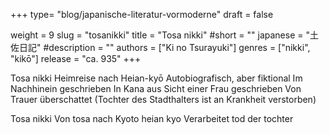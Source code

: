 +++
type= "blog/japanische-literatur-vormoderne"
draft = false

weight = 9
slug = "tosanikki"
title = "Tosa nikki"
#short = ""
japanese = "土佐日記"
#description = ""
authors = ["Ki no Tsurayuki"]
genres = ["nikki", "kikō"]
release = "ca. 935"
+++


Tosa nikki
Heimreise nach Heian-kyō
Autobiografisch, aber fiktional
Im Nachhinein geschrieben
In Kana aus Sicht einer Frau geschrieben 
Von Trauer überschattet (Tochter des Stadthalters ist an Krankheit verstorben)



Tosa nikki
Von tosa nach Kyoto heian kyo
Verarbeitet tod der tochter


